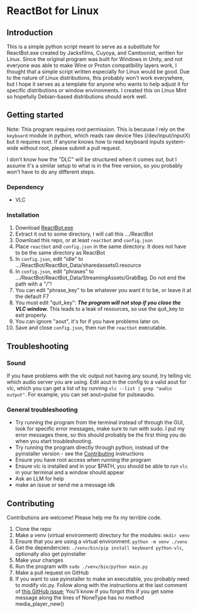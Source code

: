 # ReactBot for Linux

## Introduction

This is a simple python script meant to serve as a substitute for ReactBot.exe created by Jacksfilms, Cuyoya, and Camtoonist, written for Linux.
Since the original program was built for Windows in Unity, and not everyone was able to make Wine or Proton compatibility layers work, I thought that a simple script written especially for Linux would be good.
Due to the nature of Linux distributions, this probably won't work everywhere, but I hope it serves as a template for anyone who wants to help adjust it for specific distributions or window environments.
I created this on Linux Mint so hopefully Debian-based distributions should work well.

## Getting started

Note: This program requires root permission. This is because I rely on the `keyboard` module in python, which reads raw device files (/dev/input/inputX) but it requires root. If anyone knows how to read keyboard inputs system-wide without root, please submit a pull request.

I don't know how the "DLC" will be structured when it comes out, but I assume it's a similar setup to what is in the free version, so you probably won't have to do any different steps.

### Dependency
- VLC

### Installation
1. Download [ReactBot.exe](https://jacksfilmscouncil-shop.fourthwall.com/products/reactbot-exe)
2. Extract it out to some directory, I will call this .../ReactBot
3. Download this repo, or at least `reactbot` and `config.json`
4. Place `reactbot` and `config.json` in the same directory. It does not have to be the same directory as ReactBot
5. In `config.json`, edit "idle" to .../ReactBot/ReactBot_Data/sharedassets0.resource
6. In `config.json`, edit "phrases" to .../ReactBot/ReactBot_Data/StreamingAssets/GrabBag. Do not end the path with a "/"!
7. You can edit "phrase_key" to be whatever you want it to be, or leave it at the default F7
8. You must edit "quit_key": ***The program will not stop if you close the VLC window.*** This leads to a leak of resources, so use the quit_key to exit properly.
9. You can ignore "aout", it's for if you have problems later on.
10. Save and close `config.json`, then run the `reactbot` executable.

## Troubleshooting

### Sound
If you have problems with the vlc output not having any sound, try telling vlc which audio server you are using. Edit aout in the config to a valid aout for vlc, which you can get a list of by running `vlc --list | grep "audio output"`. For example, you can set aout=pulse for pulseaudio.

### General troubleshooting 
- Try running the program from the terminal instead of through the GUI, look for specific error messages, make sure to run with sudo. I put my error messages there, so this should probably be the first thing you do when you start troubleshooting.
- Try running the program directly through python, instead of the pyinstaller version - see the [Contributing](#contributing) instructions
- Ensure you have root access when running the program
- Ensure vlc is installed and in your $PATH, you should be able to run `vlc` in your terminal and a window should appear
- Ask an LLM for help
- make an issue or send me a message idk

## Contributing

Contributions are welcome! Please help me fix my terrible code.

1. Clone the repo
2. Make a venv (virtual environment) directory for the modules: `mkdir venv`
3. Ensure that you are using a virtual environment: `python -m venv ./venv`
4. Get the dependencies: `./venv/bin/pip install keyboard python-vlc`, optionally also get pyinstaller
5. Make your changes
6. Run the program with `sudo ./venv/bin/python main.py`
7. Make a pull request on GitHub
8. If you want to use pyinstaller to make an executable, you probably need to modify vlc.py. Follow along with the instructions at the last comment of [this GitHub issue](https://github.com/pyinstaller/pyinstaller/issues/4506); You'll know if you forgot this if you get some message along the lines of NoneType has no method media_player_new()
